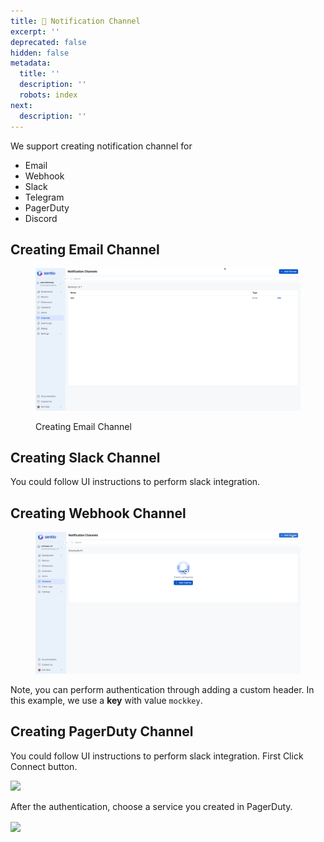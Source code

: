 ```yaml
---
title: 🥫 Notification Channel
excerpt: ''
deprecated: false
hidden: false
metadata:
  title: ''
  description: ''
  robots: index
next:
  description: ''
---
```

We support creating notification channel for

* Email
* Webhook
* Slack
* Telegram
* PagerDuty
* Discord

## Creating Email Channel

<figure>
  <img src="https://raw.githubusercontent.com/sentioxyz/docs/v1.0/assets/createChannel.gif" alt="" />

  <figcaption>
    <p>Creating Email Channel</p>
  </figcaption>
</figure>

## Creating Slack Channel

You could follow UI instructions to perform slack integration.

## Creating Webhook Channel

<figure>
  <img src="https://raw.githubusercontent.com/sentioxyz/docs/v1.0/assets/webhook.gif" alt="" />

  <figcaption />
</figure>

Note, you can perform authentication through adding a custom header. In this example, we use a **key** with value `mockkey`.

## Creating PagerDuty Channel

You could follow UI instructions to perform slack integration. First Click Connect button.

![](https://raw.githubusercontent.com/sentioxyz/docs/v1.0/assets/image%20\(1\)%20\(1\)%20\(1\)%20\(2\)%20\(1\).png)

After the authentication, choose a service you created in PagerDuty.

<Image align="center" width="50% " src="https://raw.githubusercontent.com/sentioxyz/docs/v1.0/assets/image%20(12).png" />